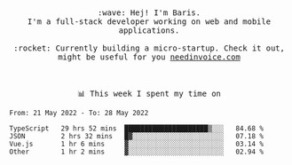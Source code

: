 <p align="center">
  <br><br>
  <samp>
    :wave: Hej! I'm Baris.
    <br>I'm a full-stack developer working on web and mobile applications.
       <br><br>:rocket: Currently building a micro-startup. Check it out, might be useful for you <a href="https://needinvoice.com/" target="_blank">needinvoice.com</a>

  </samp>
 <br><br><br>
</p>
<p align=center><samp>📊  This week I spent my time on</samp></p>


<!--START_SECTION:waka-->

```text
From: 21 May 2022 - To: 28 May 2022

TypeScript   29 hrs 52 mins  █████████████████████▒░░░   84.68 %
JSON         2 hrs 32 mins   █▓░░░░░░░░░░░░░░░░░░░░░░░   07.18 %
Vue.js       1 hr 6 mins     ▓░░░░░░░░░░░░░░░░░░░░░░░░   03.14 %
Other        1 hr 2 mins     ▓░░░░░░░░░░░░░░░░░░░░░░░░   02.94 %
```

<!--END_SECTION:waka-->


